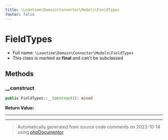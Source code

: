 ```yaml
---
title: \Leantime\Domain\Connector\Models\FieldTypes
footer: false
---
```


# FieldTypes





* Full name: `\Leantime\Domain\Connector\Models\FieldTypes`
* This class is marked as **final** and can't be subclassed



## Methods

### __construct



```php
public FieldTypes::__construct(): mixed
```









**Return Value:**





---


---
> Automatically generated from source code comments on 2023-10-14 using [phpDocumentor](http://www.phpdoc.org/)
